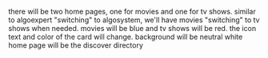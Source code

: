 there will be two home pages, one for movies and one for tv shows. similar to algoexpert "switching" to algosystem, we'll have movies "switching" to tv shows when needed.
movies will be blue and tv shows will be red. the icon text and color of the card will change. background will be neutral white
home page will be the discover directory